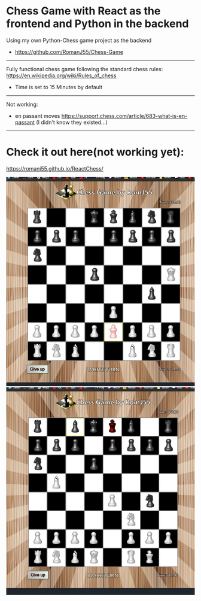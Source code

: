 # Chess Game with React as the frontend and Python in the backend

Using my own Python-Chess game project as the backend
 - https://github.com/RomanJ55/Chess-Game
 
 ------------------------------------------------------------------------
 
Fully functional chess game following the standard chess rules:  https://en.wikipedia.org/wiki/Rules_of_chess

 - Time is set to 15 Minutes by default

---------------------------------------------------------------------------------------------------------------------------------
Not working:
  - en passant moves https://support.chess.com/article/683-what-is-en-passant
  (I didn't know they existed...)

---------------------------------------------------------------------------------------------------------------------------------


# Check it out here(not working yet):
https://romanj55.github.io/ReactChess/


![demo](assets/000.jpg "demo1")
![demo2](assets/001.jpg "demo2")
